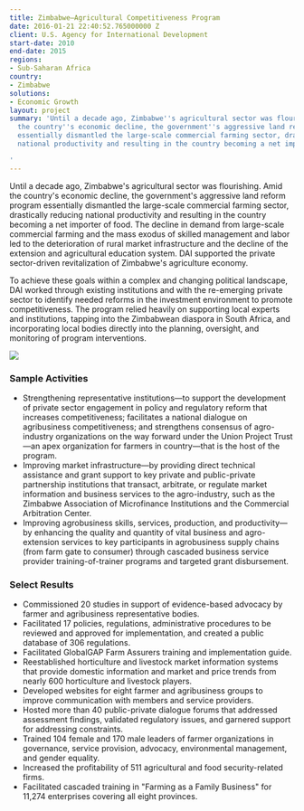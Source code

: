 ```yaml
---
title: Zimbabwe—Agricultural Competitiveness Program
date: 2016-01-21 22:40:52.765000000 Z
client: U.S. Agency for International Development
start-date: 2010
end-date: 2015
regions:
- Sub-Saharan Africa
country:
- Zimbabwe
solutions:
- Economic Growth
layout: project
summary: 'Until a decade ago, Zimbabwe''s agricultural sector was flourishing. Amid
  the country''s economic decline, the government''s aggressive land reform program
  essentially dismantled the large-scale commercial farming sector, drastically reducing
  national productivity and resulting in the country becoming a net importer of food.

'
---
```


Until a decade ago, Zimbabwe's agricultural sector was flourishing. Amid the country's economic decline, the government's aggressive land reform program essentially dismantled the large-scale commercial farming sector, drastically reducing national productivity and resulting in the country becoming a net importer of food. The decline in demand from large-scale commercial farming and the mass exodus of skilled management and labor led to the deterioration of rural market infrastructure and the decline of the extension and agricultural education system. DAI supported the private sector-driven revitalization of Zimbabwe's agriculture economy.

To achieve these goals within a complex and changing political landscape, DAI worked through existing institutions and with the re-emerging private sector to identify needed reforms in the investment environment to promote competitiveness. The program relied heavily on supporting local experts and institutions, tapping into the Zimbabwean diaspora in South Africa, and incorporating local bodies directly into the planning, oversight, and monitoring of program interventions.

![][1]

###  Sample Activities

* Strengthening representative institutions—to support the development of private sector engagement in policy and regulatory reform that increases competitiveness; facilitates a national dialogue on agribusiness competitiveness; and strengthens consensus of agro-industry organizations on the way forward under the Union Project Trust—an apex organization for farmers in country—that is the host of the program.
* Improving market infrastructure—by providing direct technical assistance and grant support to key private and public-private partnership institutions that transact, arbitrate, or regulate market information and business services to the agro-industry, such as the Zimbabwe Association of Microfinance Institutions and the Commercial Arbitration Center.
* Improving agrobusiness skills, services, production, and productivity—by enhancing the quality and quantity of vital business and agro-extension services to key participants in agrobusiness supply chains (from farm gate to consumer) through cascaded business service provider training-of-trainer programs and targeted grant disbursement.

###  Select Results

* Commissioned 20 studies in support of evidence-based advocacy by farmer and agribusiness representative bodies.
* Facilitated 17 policies, regulations, administrative procedures to be reviewed and approved for implementation, and created a public database of 306 regulations.
* Facilitated GlobalGAP Farm Assurers training and implementation guide.
* Reestablished horticulture and livestock market information systems that provide domestic information and market and price trends from nearly 600 horticulture and livestock players.
* Developed websites for eight farmer and agribusiness groups to improve communication with members and service providers.
* Hosted more than 40 public-private dialogue forums that addressed assessment findings, validated regulatory issues, and garnered support for addressing constraints.
* Trained 104 female and 170 male leaders of farmer organizations in governance, service provision, advocacy, environmental management, and gender equality.
* Increased the profitability of 511 agricultural and food security-related firms.
* Facilitated cascaded training in "Farming as a Family Business" for 11,274 enterprises covering all eight provinces.

[1]: /assets/images/projects/LEAD_Zim_0.jpg
